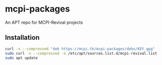 # mcpi-packages
An APT repo for MCPI-Revival projects

## Installation
```bash
curl -s --compressed "deb https://mcpi.tk/mcpi-packages/debs/KEY.gpg" | sudo apt-key add -
sudo curl -s --compressed -o /etc/apt/sources.list.d/mcpi-revival.list "deb https://mcpi.tk/mcpi-packages/debs/mcpi-revival.list"
sudo apt update
```
